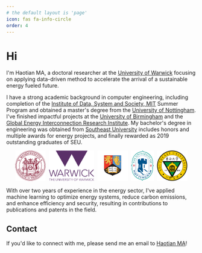 ```yaml
---
# the default layout is 'page'
icon: fas fa-info-circle
order: 4
---
```


# Hi

I'm Haotian MA, a doctoral researcher at the [University of Warwick](https://warwick.ac.uk/) focusing on applying data-driven method to accelerate the arrival of a sustainable energy fueled future.

I have a strong academic background in computer engineering, including completion of the [Institute of Data, System and Society, MIT](https://idss.mit.edu/) Summer Program and obtained a master's degree from the [University of Nottingham](https://www.nottingham.ac.uk/engineering/). I've finished impactful projects at the [University of Birmingham](https://www.birmingham.ac.uk/index.aspx) and the [Global Energy Interconnection Research Institute](https://geiri.eu/). My bachelor's degree in engineering was obtained from [Southeast University](https://www.seu.edu.cn/english/) includes honors and multiple awards for energy projects, and finally rewarded as 2019 outstanding graduates of SEU. 

<div style="text-align: center; width: 100%;">
  <img src="/images/mit.webp" alt="MIT" style="width: auto; height: 80px; margin-right: 1%;" />
  <img src="/images/UoW.png" alt="UoW" style="width: auto; height: 80px; margin-right: 1%;" />
  <img src="/images/UoB.png" alt="UoB" style="width: auto; height: 80px; margin-right: 1%;" />
  <img src="/images/UoN.png" alt="UoN" style="width: auto; height: 80px; margin-right: 1%;" />
  <img src="/images/SEU.png" alt="SEU" style="width: auto; height: 80px;" />
</div>

With over two years of experience in the energy sector, I've applied machine learning to optimize energy systems, reduce carbon emissions, and enhance efficiency and security, resulting in contributions to publications and patents in the field.

## Contact

If you'd like to connect with me, please send me an email to [Haotian MA](mailto:Haotian-ma@outlook.com)!
